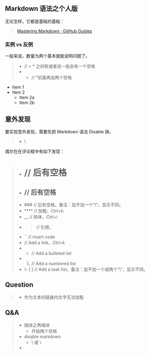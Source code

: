 
## Markdown 语法之个人版

无论怎样，它都是基础的基础：
> [Mastering Markdown · GitHub Guides](https://guides.github.com/features/mastering-markdown/)

### 实例 vs 反例
一般来说，数量为两个基本就能说明问题了。

> * // > * 之间有或者说一般会有一个空格
> * 
>   * // *前面再加两个空格

* Item 1
* Item 2
  * Item 2a
  * Item 2b

## 意外发现
要实现意外发现，需要先把 Markdown 语法 Disable 掉。
> * \

偶尔在在评论框中有如下发现：
> * # // 后有空格
> * ## // 后有空格
> * \### // 后有空格。备注：加不加一个“\”，显示不同。
> * **** // 加粗，Ctrl+b
> * __ // 斜体，Ctrl+i
> * > // 引用，
> * `` // insert code
> * [](url) // Add a link，Ctrl+k
> * - // Add a bulleted list
> * 1. // Add a numbered list
> * \\- [ ] // Add a task list。备注：加不加一个或两个“\”，显示不同。



## Question
> * 作为文本的链接内文字无法加粗

## Q&A 
> * 随进之再缩进
>   * 开始两个空格
> * disable markdown
>   * \ 或 \\
> * 

